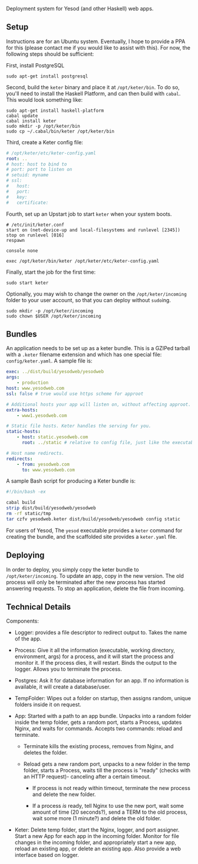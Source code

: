 Deployment system for Yesod (and other Haskell) web apps.

## Setup

Instructions are for an Ubuntu system. Eventually, I hope to provide a PPA for
this (please contact me if you would like to assist with this). For now, the
following steps should be sufficient:

First, install PostgreSQL

    sudo apt-get install postgresql

Second, build the `keter` binary and place it at `/opt/keter/bin`. To do so,
you'll need to install the Haskell Platform, and can then build with `cabal`.
This would look something like:

    sudo apt-get install haskell-platform
    cabal update
    cabal install keter
    sudo mkdir -p /opt/keter/bin
    sudo cp ~/.cabal/bin/keter /opt/keter/bin

Third, create a Keter config file:

```yaml
# /opt/keter/etc/keter-config.yaml
root: ..
# host: host to bind to
# port: port to listen on
# setuid: myname
# ssl:
#   host:
#   port:
#   key:
#   certificate:
```

Fourth, set up an Upstart job to start `keter` when your system boots.

```
# /etc/init/keter.conf
start on (net-device-up and local-filesystems and runlevel [2345])
stop on runlevel [016]
respawn

console none

exec /opt/keter/bin/keter /opt/keter/etc/keter-config.yaml
```

Finally, start the job for the first time:

    sudo start keter

Optionally, you may wish to change the owner on the `/opt/keter/incoming`
folder to your user account, so that you can deploy without `sudo`ing.

    sudo mkdir -p /opt/keter/incoming
    sudo chown $USER /opt/keter/incoming

## Bundles

An application needs to be set up as a keter bundle. This is a GZIPed tarball
with a `.keter` filename extension and which has one special file:
`config/keter.yaml`. A sample file is:

```yaml
exec: ../dist/build/yesodweb/yesodweb
args:
    - production
host: www.yesodweb.com
ssl: false # true would use https scheme for approot

# Additional hosts your app will listen on, without affecting approot.
extra-hosts:
    - www1.yesodweb.com

# Static file hosts. Keter handles the serving for you.
static-hosts:
    - host: static.yesodweb.com
      root: ../static # relative to config file, just like the executable

# Host name redirects.
redirects:
    - from: yesodweb.com
      to: www.yesodweb.com
```

A sample Bash script for producing a Keter bundle is:

```bash
#!/bin/bash -ex

cabal build
strip dist/build/yesodweb/yesodweb
rm -rf static/tmp
tar czfv yesodweb.keter dist/build/yesodweb/yesodweb config static
```

For users of Yesod, The `yesod` executable provides a `keter` command for
creating the bundle, and the scaffolded site provides a `keter.yaml` file.

## Deploying

In order to deploy, you simply copy the keter bundle to `/opt/keter/incoming`.
To update an app, copy in the new version. The old process will only be
terminated after the new process has started answering requests. To stop an
application, delete the file from incoming.

## Technical Details

Components:

* Logger: provides a file descriptor to redirect output to. Takes the name of
  the app.

* Process: Give it all the information (executable, working directory,
  environment, args) for a process, and it will start the process and monitor
  it. If the process dies, it will restart. Binds the output to the logger.
  Allows you to terminate the process.

* Postgres: Ask it for database information for an app. If no information is
  available, it will create a database/user.

* TempFolder: Wipes out a folder on startup, then assigns random, unique
  folders inside it on request.

* App: Started with a path to an app bundle. Unpacks into a random folder
  inside the temp folder, gets a random port, starts a Process, updates Nginx,
  and waits for commands. Accepts two commands: reload and terminate.

    * Terminate kills the existing process, removes from Nginx, and deletes the
      folder.

    * Reload gets a new random port, unpacks to a new folder in the temp
      folder, starts a Process, waits till the process is "ready" (checks with
      an HTTP request)- canceling after a certain timeout.

        * If process is not ready within timeout, terminate the new process and
          delete the new folder.

        * If a process *is* ready, tell Nginx to use the new port, wait some
          amount of time (20 seconds?), send a TERM to the old process, wait
          some more (1 minute?) and delete the old folder.

* Keter: Delete temp folder, start the Nginx, logger, and port assigner. Start
  a new App for each app in the incoming folder. Monitor for file changes in
  the incoming folder, and appropriately start a new app, reload an existing app,
  or delete an existing app. Also provide a web interface based on logger.
